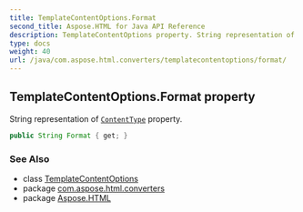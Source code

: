 ```yaml
---
title: TemplateContentOptions.Format
second_title: Aspose.HTML for Java API Reference
description: TemplateContentOptions property. String representation of ContentType property
type: docs
weight: 40
url: /java/com.aspose.html.converters/templatecontentoptions/format/
---
```

## TemplateContentOptions.Format property

String representation of [`ContentType`](../contenttype/) property.

```java
public String Format { get; }
```

### See Also

* class [TemplateContentOptions](../)
* package [com.aspose.html.converters](../../templatecontentoptions/)
* package [Aspose.HTML](../../../)
